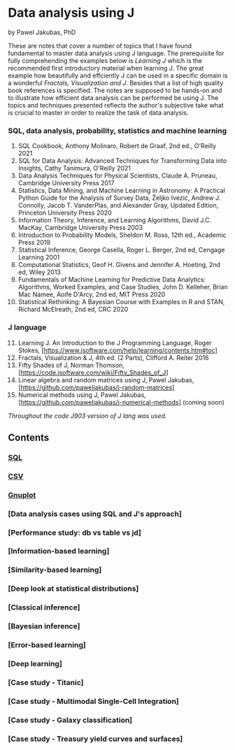 # Data analysis using J

by Pawel Jakubas, PhD

These are notes that cover a number of topics that I have
found fundamental to master data analysis using J language. The prerequisite
for fully comprehending the examples below is *Learning J* which is the recommended first
introductory material when learning J. The great example how beautifully and effciently J can be used in a specific domain is
a wonderful *Fractals, Visualization and J*. Besides that a list of high quality book references is specified.
The notes are supposed to be hands-on and to illustrate how efficient data analysis can be performed be using J.
The topics and techniques presented reflects the author's subjective take what is crucial to master in order to
realize the task of data analysis.

### SQL, data analysis, probability, statistics and machine learning
1. SQL Cookbook, Anthony Molinaro, Robert de Graaf, 2nd ed., O'Reilly 2021
2. SQL for Data Analysis: Advanced Techniques for Transforming Data into Insights, Cathy Tanimura, O'Reilly 2021
3. Data Analysis Techniques for Physical Scientists, Claude A. Pruneau, Cambridge University Press 2017
4. Statistics, Data Mining, and Machine Learning in Astronomy: A Practical Python Guide for the Analysis of Survey Data, Željko Ivezić, Andrew J. Connolly, Jacob T. VanderPlas, and Alexander Gray, Updated Edition, Princeton University Press 2020
5. Information Theory, Inference, and Learning Algorithms, David J.C. MacKay, Cambridge University Press 2003
6. Introduction to Probability Models, Sheldon M. Ross, 12th ed., Academic Press 2019
7. Statistical Inference, George Casella, Roger L. Berger, 2nd ed, Cengage Learning 2001
8. Computational Statistics, Geof H. Givens and Jennifer A. Hoeting, 2nd ed, Wiley 2013
9. Fundamentals of Machine Learning for Predictive Data Analytics: Algorithms, Worked Examples, and Case Studies, John D. Kelleher, Brian Mac Namee, Aoife D'Arcy, 2nd ed, MIT Press 2020
10. Statistical Rethinking: A Bayesian Course with Examples in R and STAN, Richard McElreath, 2nd ed, CRC 2020

### J language
11. Learning J. An Introduction to the J Programming Language, Roger Stokes, [https://www.jsoftware.com/help/learning/contents.htm#toc]
12. Fractals, Visualization & J, 4th ed. (2 Parts), Clifford A. Reiter 2016
13. Fifty Shades of J, Norman Thomson, [https://code.jsoftware.com/wiki/Fifty_Shades_of_J]
14. Linear algebra and random matrices using J, Pawel Jakubas, [https://github.com/paweljakubas/j-random-matrices]
15. Numerical methods using J, Pawel Jakubas, [https://github.com/paweljakubas/j-numerical-methods] (coming soon)

   *Throughout the code J903 version of J lang was used.*


## Contents
### [SQL](chapters/sql.md)
### [CSV](chapters/csv.md)
### [Gnuplot](chapters/gnuplot.md)
### [Data analysis cases using SQL and J's approach]
### [Performance study: db vs table vs jd]
### [Information-based learning]
### [Similarity-based learning]
### [Deep look at statistical distributions]
### [Classical inference]
### [Bayesian inference]
### [Error-based learning]
### [Deep learning]
### [Case study - Titanic]
### [Case study - Multimodal Single-Cell Integration]
### [Case study - Galaxy classification]
### [Case study - Treasury yield curves and surfaces]
